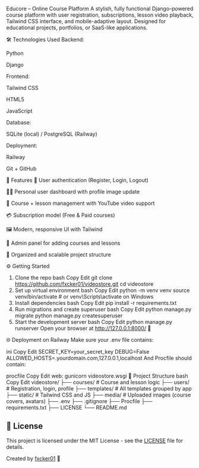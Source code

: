 Educore – Online Course Platform
A stylish, fully functional Django-powered course platform with user registration, subscriptions, lesson video playback, Tailwind CSS interface, and mobile-adaptive layout. Designed for educational projects, portfolios, or SaaS-like applications.

🛠 Technologies Used
Backend:

Python

Django

Frontend:

Tailwind CSS

HTML5

JavaScript

Database:

SQLite (local) / PostgreSQL (Railway)

Deployment:

Railway

Git + GitHub

🚀 Features
🔐 User authentication (Register, Login, Logout)

🧑‍💻 Personal user dashboard with profile image update

🎥 Course + lesson management with YouTube video support

💳 Subscription model (Free & Paid courses)

🖼 Modern, responsive UI with Tailwind

💾 Admin panel for adding courses and lessons

📂 Organized and scalable project structure

⚙️ Getting Started
1. Clone the repo
bash
Copy
Edit
git clone https://github.com/fxcker01/videostore.git
cd videostore
2. Set up virtual environment
bash
Copy
Edit
python -m venv venv
source venv/bin/activate  # or venv\Scripts\activate on Windows
3. Install dependencies
bash
Copy
Edit
pip install -r requirements.txt
4. Run migrations and create superuser
bash
Copy
Edit
python manage.py migrate
python manage.py createsuperuser
5. Start the development server
bash
Copy
Edit
python manage.py runserver
Open your browser at http://127.0.0.1:8000/ 🎉

🌐 Deployment on Railway
Make sure your .env file contains:

ini
Copy
Edit
SECRET_KEY=your_secret_key
DEBUG=False
ALLOWED_HOSTS=.yourdomain.com,127.0.0.1,localhost
And Procfile should contain:

procfile
Copy
Edit
web: gunicorn videostore.wsgi
📁 Project Structure
bash
Copy
Edit
videostore/
├── courses/           # Course and lesson logic
├── users/             # Registration, login, profile
├── templates/         # All templates grouped by app
├── static/            # Tailwind CSS and JS
├── media/             # Uploaded images (course covers, avatars)
├── .env
├── .gitignore
├── Procfile
├── requirements.txt
├── LICENSE
└── README.md


## 📄 License
This project is licensed under the MIT License - see the [LICENSE](LICENSE) file for details.

Created by [fxcker01](https://github.com/fxcker01) 🖤